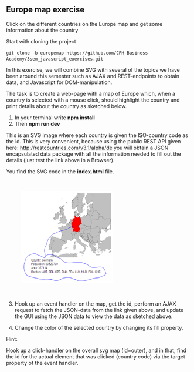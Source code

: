 ## Europe map exercise

Click on the different countries on the Europe map and get some information about the country

Start with cloning the project

```TEXT
git clone -b europemap https://github.com/CPH-Business-Academy/3sem_javascript_exercises.git
``` 

In this exercise, we will combine SVG with several of the topics we have been around this semester such as AJAX and REST-endpoints to obtain data, and Javascript for DOM-manipulation.

The task is to create a web-page with a map of Europe which, when a country is selected with a mouse click, should highlight the country and print details about the country as sketched below.

1. In your terminal write **npm install**
2. Then **npm run dev**

This is an SVG image where each country is given the ISO-country code as the id. This is very convenient, because using the public REST API given here: http://restcountries.com/v3.1/alpha/de you will obtain a JSON encapsulated data package with all the information needed to fill out the details (just test the link above in a Browser).

You find the SVG code in the **index.html** file.

</br>

<figure>
    <img src ="./images/europe.png"
         alt ="cras table"
         width ="250"
         height ="250">
    <!-- <figcaption><em>Cars Table</em></figcaption> -->
</figure>

</br>

3. Hook up an event handler on the map, get the id, perform an AJAX request to fetch the JSON-data from the link given above, and update the GUI using the JSON data to view the data as sketched above.

4. Change the color of the selected country by changing its fill property.

Hint:

Hook up a click-handler on the overall svg map (id=outer), and in that, find the id for the actual element that was clicked (country code) via the target property of the event handler.
